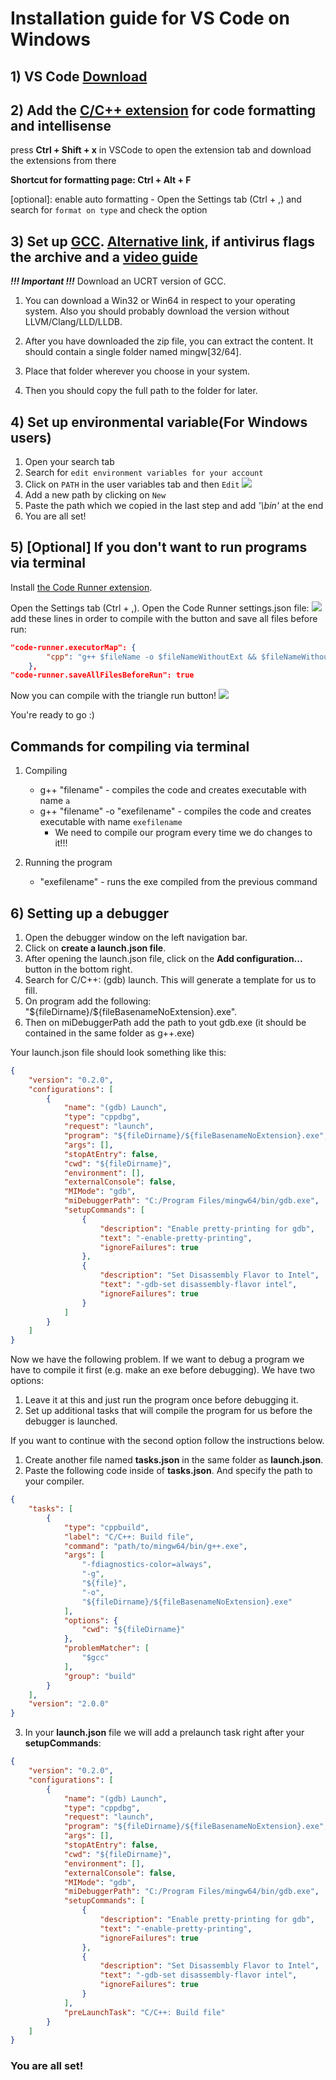 # Installation guide for VS Code on Windows

## 1) VS Code [Download](https://code.visualstudio.com/download)

## 2) Add the [C/C++ extension](https://marketplace.visualstudio.com/items?itemName=ms-vscode.cpptools) for code formatting and intellisense

press **Ctrl + Shift + x** in VSCode to open the extension tab and download the extensions from there

**Shortcut for formatting page: Ctrl + Alt + F**

[optional]: enable auto formatting  - Open the Settings tab (Ctrl + ,) and search for `format on type` and check the option

## 3) Set up [GCC](https://winlibs.com/). [Alternative link](https://sourceforge.net/projects/mingw/), if antivirus flags the archive and a [video guide](https://www.youtube.com/watch?v=9VE7p-he4fA)

***!!! Important !!!***
Download an UCRT version of GCC.

1. You can download a Win32 or Win64 in respect to your operating system. Also you should probably download the version without LLVM/Clang/LLD/LLDB.

2. After you have downloaded the zip file, you can extract the content. It should contain a single folder named mingw[32/64].

3. Place that folder wherever you choose in your system.

4. Then you should copy the full path to the folder for later.

## 4) Set up environmental variable(For Windows users)
1. Open your search tab
2. Search for `edit environment variables for your account`
3. Click on `PATH` in the user variables tab and then `Edit`
![](http://i.imgur.com/gHPOIh5.png)
4. Add a new path by clicking on `New`
5. Paste the path which we copied in the last step and add *'\bin'* at the end
6. You are all set!

## 5) [Optional] If you don't want to run programs via terminal

Install [the Code Runner extension](https://marketplace.visualstudio.com/items?itemName=formulahendry.code-runner).

Open the Settings tab (Ctrl + ,).
Open the Code Runner settings.json file:
![](https://i.ibb.co/1J1H25p/1.png)
add these lines in order to compile with the button and save all files before run:
```json
"code-runner.executorMap": {
        "cpp": "g++ $fileName -o $fileNameWithoutExt && $fileNameWithoutExt"
    },
"code-runner.saveAllFilesBeforeRun": true
```

Now you can compile with the triangle run button!
![](https://i.ibb.co/xJJdLTH/2.png)

You're ready to go :)

## Commands for compiling via terminal

1. Compiling
    - g++ "filename" - compiles the code and creates executable with name `a`
    - g++ "filename" -o "exefilename" - compiles the code and creates executable with name `exefilename`
        - We need to compile our program every time we do changes to it!!!

2. Running the program
    - "exefilename" - runs the exe compiled from the previous command

## 6) Setting up a debugger

1. Open the debugger window on the left navigation bar.
2. Click on **create a launch.json file**.
3. After opening the launch.json file, click on the **Add configuration...** button in the bottom right.
4. Search for C/C++: (gdb) launch. This will generate a template for us to fill.
5. On program add the following: "\${fileDirname}/${fileBasenameNoExtension}.exe".
6. Then on miDebuggerPath add the path to yout gdb.exe (it should be contained in the same folder as g++.exe)

Your launch.json file should look something like this:
```json
{
    "version": "0.2.0",
    "configurations": [
        {
            "name": "(gdb) Launch",
            "type": "cppdbg",
            "request": "launch",
            "program": "${fileDirname}/${fileBasenameNoExtension}.exe",
            "args": [],
            "stopAtEntry": false,
            "cwd": "${fileDirname}",
            "environment": [],
            "externalConsole": false,
            "MIMode": "gdb",
            "miDebuggerPath": "C:/Program Files/mingw64/bin/gdb.exe",
            "setupCommands": [
                {
                    "description": "Enable pretty-printing for gdb",
                    "text": "-enable-pretty-printing",
                    "ignoreFailures": true
                },
                {
                    "description": "Set Disassembly Flavor to Intel",
                    "text": "-gdb-set disassembly-flavor intel",
                    "ignoreFailures": true
                }
            ]
        }
    ]
}
```

Now we have the following problem. If we want to debug a program we have to compile it first (e.g. make an exe before debugging). We have two options:

1. Leave it at this and just run the program once before debugging it.
2. Set up additional tasks that will compile the program for us before the debugger is launched.

If you want to continue with the second option follow the instructions below.

1. Create another file named **tasks.json** in the same folder as **launch.json**.
2. Paste the following code inside of **tasks.json**. And specify the path to your compiler.
```json
{
    "tasks": [
        {
            "type": "cppbuild",
            "label": "C/C++: Build file",
            "command": "path/to/mingw64/bin/g++.exe",
            "args": [
                "-fdiagnostics-color=always",
                "-g",
                "${file}",
                "-o",
                "${fileDirname}/${fileBasenameNoExtension}.exe"
            ],
            "options": {
                "cwd": "${fileDirname}"
            },
            "problemMatcher": [
                "$gcc"
            ],
            "group": "build"
        }
    ],
    "version": "2.0.0"
}
```
3. In your **launch.json** file we will add a prelaunch task right after your **setupCommands**:

```json
{
    "version": "0.2.0",
    "configurations": [
        {
            "name": "(gdb) Launch",
            "type": "cppdbg",
            "request": "launch",
            "program": "${fileDirname}/${fileBasenameNoExtension}.exe",
            "args": [],
            "stopAtEntry": false,
            "cwd": "${fileDirname}",
            "environment": [],
            "externalConsole": false,
            "MIMode": "gdb",
            "miDebuggerPath": "C:/Program Files/mingw64/bin/gdb.exe",
            "setupCommands": [
                {
                    "description": "Enable pretty-printing for gdb",
                    "text": "-enable-pretty-printing",
                    "ignoreFailures": true
                },
                {
                    "description": "Set Disassembly Flavor to Intel",
                    "text": "-gdb-set disassembly-flavor intel",
                    "ignoreFailures": true
                }
            ],
            "preLaunchTask": "C/C++: Build file"
        }
    ]
}
```

### You are all set! 